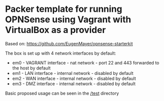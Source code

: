 # Packer template for running OPNSense using Vagrant with VirtualBox as a provider
Based on: https://github.com/EugenMayer/opnsense-starterkit

The box is set up with 4 network interfaces by default:

* em0 - VAGRANT interface - nat network - port 22 and 443 forwarded to the host by default
* em1 - LAN interface - internal network - disabled by default
* em2 - WAN interface - internal network - disabled by default
* em3 - DMZ interface - internal network - disabled by default

Basic proposed usage can be seen in the [/test](/test) directory 